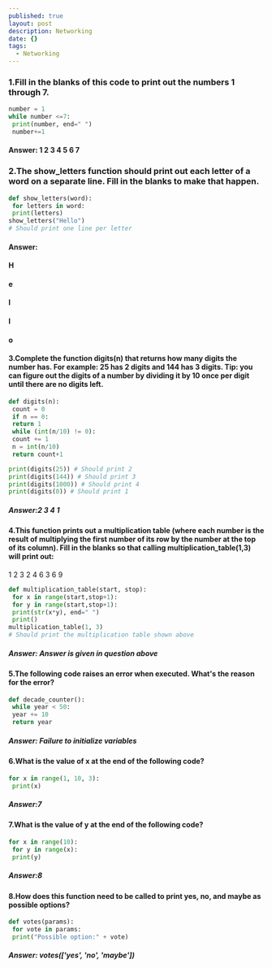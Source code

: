```yaml
---
published: true
layout: post
description: Networking
date: {}
tags:
  - Networking
---
```

### 1.Fill in the blanks of this code to print out the numbers 1 through 7.
```python
number = 1
while number <=7:
 print(number, end=" ")
 number+=1
```
#### Answer: 1 2 3 4 5 6 7

### 2.The show_letters function should print out each letter of a word on a separate line. Fill in the blanks to make that happen.
```python
def show_letters(word):
 for letters in word:
 print(letters)
show_letters("Hello")
# Should print one line per letter
```
#### Answer: 
#### H
#### e
#### l
#### l
#### o

#### 3.Complete the function digits(n) that returns how many digits the number has. For example: 25 has 2 digits and 144 has 3 digits. Tip: you can figure out the digits of a number by dividing it by 10 once per digit until there are no digits left.
```python
def digits(n):
 count = 0
 if n == 0:
 return 1
 while (int(n/10) != 0):
 count += 1
 n = int(n/10)
 return count+1

print(digits(25)) # Should print 2
print(digits(144)) # Should print 3
print(digits(1000)) # Should print 4
print(digits(0)) # Should print 1
```
##### Answer:2 3 4 1

<!--more-->

#### 4.This function prints out a multiplication table (where each number is the result of multiplying the first number of its row by the number at the top of its column). Fill in the blanks so that calling multiplication_table(1,3) will print out:
1 2 3 
2 4 6
3 6 9
```python
def multiplication_table(start, stop):
 for x in range(start,stop+1):
 for y in range(start,stop+1):
 print(str(x*y), end=" ")
 print()
multiplication_table(1, 3)
# Should print the multiplication table shown above
```
##### Answer: Answer is given in question above

#### 5.The following code raises an error when executed. What's the reason for the error?
```python
def decade_counter():
 while year < 50:
 year += 10
 return year
```
##### Answer: Failure to initialize variables

#### 6.What is the value of x at the end of the following code?
```python
for x in range(1, 10, 3):
 print(x)
```
##### Answer:7

#### 7.What is the value of y at the end of the following code?
```python
for x in range(10):
 for y in range(x):
 print(y)
```
##### Answer:8
 
#### 8.How does this function need to be called to print yes, no, and maybe as possible options?
```python
def votes(params):
 for vote in params:
 print("Possible option:" + vote)
```
##### Answer: votes(['yes', 'no', 'maybe'])
